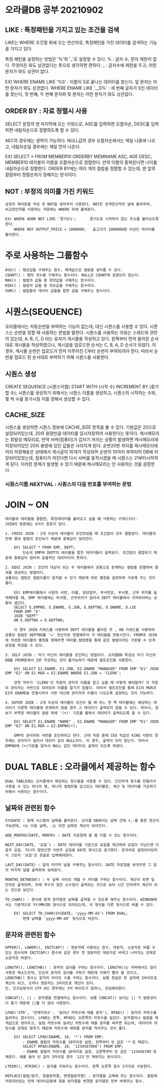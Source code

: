 # 오라클DB 공부 20210902

## LIKE : 특정패턴을 가지고 있는 조건을 검색

LIKE는 WHERE 조건절 뒤에 오는 연산자로, 특정패턴을 가진 데이터를 검색하는 기능을 가지고 있다.

특정 패턴을 설정하는 방법은 '%'와 '_'로 설정할 수 있다.
% : 글자 수, 문자 제한이 없다. 무엇이든 와도 상관없다는 뜻으로 생각하면 편하다.
_ : 글자수에 제한을 두고, 어떤 문자가 와도 상관이 없다.

EX) WHERE ENAME LIKE '%S' : 이름이 S로 끝나는 데이터를 찾는다. 앞 문자는 어떤 문자가 와도 상관없다.
WHERE ENAME LIKE '\_\_S%' : 세 번째 글자가 S인 데이터를 찾는다, 첫 번째, 두 번째 문자와 뒷 문자는 어떤 문자가 와도 상관없다.

## ORDER BY : 자료 정렬시 사용

SELECT 문장의 맨 마지막에 오는 키워드로, ASC를 입력하면 오름차순, DESC를 입력하면 내림차순으로 정렬하도록 할 수 있다.

AEC의 경우에는 생략이 가능하다.
NULL값의 경우 오름차순에서는 제일 나중에 나오고, 내림차순일 경우에는 제일 먼저 나온다.

EX) SELECT \* FROM MEMBER10 ORDERBY MEMNAME ASC, AGE DESC;
MEMBER10 테이블의 이름을 오름차순으로 정렬한다. 만약 이름이 중복된다면 나이를 내림차순으로 정렬한다.
ORDER BY에는 여러 개의 컬럼을 정렬할 수 있는데, 맨 앞의 컬럼부터 정렬순위가 정해지는 방식이다.

## NOT : 부정의 의미를 가진 키워드

    긍정의 쿼리문을 작성 후 NOT을 넣어주어 사용한다. NOT은 관게연산자의 앞에 붙여주며,
    비교연산자를 사용하는 겨웅에는 WHERE 뒤에 붙여준다.

    EX) WHERE ADDR NOT LIKE '경기도%';      경기도로 시작하지 않는 주소를 불러오도록 한다.
        WHERE NOT OUTPUT_PRICE < 1000000;   출고가가 1000000원 이상인 데이터를 불러온다.

# 주로 사용하는 그룹함수

    AVG() : 평균값을 구해주는 함수, 매개값으로 컬럼을 넣어줄 수 있다.
    COUNT() : 행의 갯수를 구해주는 함수이다. NULL은 COUNT에 포함되지 않는다.
    MAX() : 컬럼의 값들 중 최댓값을 구해주는 함수이다.
    MIN() : 컬럼의 값들 중 최솟값을 구해주는 함수이다.
    SUM() : 컬럼들의 데이터 값들을 합한 값을 구해주는 함수이다.

# 시퀀스(SEQUENCE)

오라클에서는 자동순번을 부여하는 기능이 없는데, 대신 시퀀스를 사용할 수 있다.
시퀀스는 순번을 정할 때 사용하는 문법을 말한다. 시퀀스를 사용하는 이유는 스레드와 관련이 있는데,
A, B, C, D 라는 유저가 게시물을 작성하고 있다. 왼쪽부터 먼저 들어온 순서대로 게시물을 작성하였으나,
게시글을 업로드한 순서는 C, B, A, D 순서가 되었다. 이 경우, 게시물 순번은 업로드가 먼저 이루어진 C부터 순번이 부여되어야 한다.
따라서 순번을 업로드 된 순서대로 부여하기 위해 시퀀스를 사용한다.

## 시퀀스 생성

CREATE SEQUENCE (시퀀스이름) START WITH (시작 수) INCREMENT BY (증가할 수);
시퀀스를 생성하기 위해서는 시퀀스 이름을 생성하고, 시퀀스의 시작하는 수와, 몇 씩 수를 증가시킬 지를 정해서 생성할 수 있다.

## CACHE_SIZE

시퀀스를 생성하면 시퀀스 정보에 CACHE_SIZE 항목을 볼 수 있다. 기본값은 20으로 설정되어있는데, 20의 용량만큼 데이터를 임시저장하여
사용한다는 뜻이다. 캐시메모리는 휘발성 메모리로, 만약 서버(컴퓨터)가 갑자기 꺼지는 상황이 발생하면 캐시메모리에 저장되어있던
20의 용량에 있던 값들은 사라지게 된다. 순번20번 까지를 캐시메모리에 미리 저장해놓은 상태에서 게시글이 10개가 작성되어 순번이 10까지 부여되어 DB에 저장되어있었는데, 컴퓨터가 꺼진다면
다시 서버를 동작시켰을 때 시퀀스는 21부터시작하게 된다. 이러한 문제가 발생할 수 있기 때문에 캐시메모리는 안 사용하는 것을 권장한다.

### 시퀀스이름.NEXTVAL : 시퀀스의 다음 번호를 부여하는 문법

# JOIN ~ ON

    테이블과 테이블을 결합한, 특정데이터를 불러오고 싶을 떄 사용하는 키워드이다.
    JOIN의 종류에는 4가지 종류가 있다.

    1. CROSS JOIN : 2개 이상의 테이블이 조인되었을 때 조건없이 모두 결합된다. 테이블의 전체 행과 컬럼이 조인되기 때문에 중복값이 많아진다.

        EX) SELECT * FROM EMP, DEPT;
            단순히 EMP와 DEPT의 테이블을 합친 데이터들이 출력된다. 조건없이 결합되기 때문에 중복값이 많아져 효율적인 데이터이지 못하다.

    2. EQUI JOIN : 조인이 대상이 되는 두 테이블에서 공통으로 존재하는 컬럼을 연결하여 결과를 생성하는 방법이다.
    공통되는 컬럼은 컬럼이름이 일치할 수 있기 때문에 따로 별칭을 설정하여 구분해 주는 것이 좋다.

        EX) EMP테이블에서 사원의 사번, 이름, 담당업무, 부서번호, 부서명, 근무 위치를 출력해야할 때, EMP 테이블에는 부서명, 근무위치가 없어서 DEPT 테이블에서 가져와야하는 상황이 생긴다.
        SELECT E.EMPNO, E.ENAME, E.JOB, E.DEPTNO, D.DNAME, D.LOC
        FROM EMP "E"
        JOIN "DEPT"
        ON E.DEPTNO = D.DEPTNO;

        이 경우 JOIN 키워드를 사용하여 DEPT 테이블을 불러온 후 , ON 키워드를 사용하여 공통된 컬럼인 DEPTNO를 '=' 연산자로 연결해주어 각 테이블을 연동시킨다. FROM과 JOIN에 작성한 테이블의 별칭을 정해주면 테이블.컬럼명을 통해 같은 컬럼이라도 구분할 수 있게 문장을 작성할 수 있다.

    3. SELF JOIN : 자기 자신의 테이블을 조인하는 방법이다. 오라클DB 특성상 자기 자신의 DB를 FROM문에서 2번 작성하는 것이 불가능하기 때문에 셀프조인을 사용한다.

        EX) SELECT E1.ENAME, E1.JOB, E2.ENAME "MANAGER" FROM EMP "E1" JOIN EMP "E2" ON E1.MGR = E2.ENAME WHERE E1.JOB = 'CLERK';

        만약 직무가 'CLERK'인 직원의 관리자 이름을 알고 싶을 때 어떻게 해야할까? 각 직원의 관리자는 사번으로 되어있어 이름을 알기가 힘들다. 따라서 셀프조인을 통해 E1의 MGR과 E2의 ENAME을 연결시켜서 사번 대신에 관리자의 이름이 나오도록 설정하는 것이 가능하다.

    4. OUTER JOIN : 2개 이상의 테이블이 조인이 될 때 어느 한 쪽 테이블에는 해당하는 데이터가 다른쪽 테이블에 존재하지 않을 경우 그 데이터가 출력되지 않을 수 있다. 따라서, 정보가 부족한 테이블의 칼럼 뒤에 '(+)' 기호를 붙여서 데이터가 출력되도록 할 수 있다.

        EX) SELECT E1.ENAME "NAME" , E2.ENAME "MANAGER" FROM EMP "E1" JOIN EMP "E2" ON E1.MGR = E2.EMPNO(+);

        EMP의 관리자와 사번을 조인하려고 한다. 근데 직원 중에 CEO 직급인 KING 사원의 경우에는 관리자가 없어서 데이터 값이 NULL이다. 이 경우, 출력이 되지 않는다. 따라서 EMPNO에 (+)기호를 달아서 NULL 값인 데이터도 출력이 되도록 하였다.

# DUAL TABLE : 오라클에서 제공하는 함수

    DUAL TABLE에는 오라클에서 제공하는 함수들을 사용할 수 있다. 간단하게 함수를 만들어서 사용할 수 있는 하나의 행, 하나의 컬럼만들 담고있는 테이블로, 계산 및 데이터를 가공하기 위해서 사용되는 함수이다.

## 날짜와 관련된 함수

    SYSDATE : 현재 시스템의 날짜를 불러온다. 오라클 DB에서는 날짜 간에 +,-를 통한 연산이 가능한데, +는 다음 날짜, -는 이전 날짜로 계산이 되어진다.

    ADD_MONTHS(DATE, MONTH) : DATE 자료형에 월 을 더할 수 있는 함수이다.

    NEXT_DAY(DATE, '요일') : DATE 데이터를 기준으로 요일을 체크하여 요일이 지났으면 다음주 요일, 지나지 않았으면 이번주 요일을 DATE 형식으로 표기한다. 한국어로 설정되어있어서 그런지 '요일'은 한글로 입력해야한다.

    LAST_DAY(DATE) : 달의 마지막 날을 구해주는 함수이다. DATE 자료형을 넣어주면 그 달의 마지막 날을 출력하여 보여준다.

    MONTHS_BETWEEN() : 두 날짜 사이의 개월 수 차이를 구하는 함수이다. 계산이 되면 일 단위로 출력되며, 뒤에 무수히 많은 소수점이 출력되는 것으로 보아 시간 단위까지 계산이 되는 것으로 보인다.

    TO_CHAR() : 형식에 맞게 문자열로 날짜를 출력할 수 있도록 해주는 함수이다. WINDOW에서는 기본적으로 YY/MM/DD 형식으로 되어있는데, 이 형식을 다른 형식으로 바꿀 수 있다.

        EX) SELECT TO_CHAR(SYSDATE, 'yyyy-MM-dd') FROM DUAL;
            현재 날짜를 'yyyy-MM-dd' 형식으로 바꾼다.

## 문자와 관련된 함수

    UPPER(), LOWER(), INITCAP() : 영문자에 사용되는 함수, 대문자, 소문자로 바꿀 수 있는 함수이며 INITCAP() 함수와 같은 경우 첫 영문자만 대문자로 바뀌고 나머지는 강제로 소문자로 바뀐다.

    LENGTH(), LENGTHB() : 문자의 길이를 구하는 함수이다. LENGTH()는 자바에서도 많이 사용한 메소드인데, 단순히 문자의 길이를 구하기 때문에 이해가 빨리 될 것이고, LENGTHB() 함수는 문자의 바이트 수를 구하는 함수이다. 보통 한글은 한 글자에 2바이트로 계산이 되고, 숫자나 영문자는 1바이트로 계산이 된다.
    단, 인코딩방식이 UTF-8인 경우에는 3씩 바이트가 잡히니, 유념해야한다.

    CONCAT(), || : 문자열을 연결해주는 함수이다. 보통 CONCAT() 보다는 || 가 범용성이 더 좋기 때문에 ||를 더 많이 사용한다.

    LPAD('STR', '전체자릿수', '늘어난 자릿수에 채울 문자'), RPAD() : 문자의 자릿수를 늘려주는 함수이다. LPAD는 왼쪽, RPAD는 오른쪽의 자릿수를 늘린다. 문자열이나 컬럼을 매개값으로 넣어주고, 늘릴 자릿수와 늘어난 자릿수에 채울 문자를 써주면 되는데, 데이터의 자릿수를 강제로 맞추기 때문에 자릿수에 채워줄 문자를 적어주는 것이 좋다.

        EX) SELECT LPAD(ENAME, 10, '*') FROM EMP;
            - ENAME 컬럼의 자릿수를 10자리로 설정, 왼쪽부터 빈 값은 '*'로 채운다.
            SELECT RPAD(ENAME, 10, '1234567890') FROM EMP;
            - ENAME 컬럼의 자릿수를 10자리로 설정, 오른쪽부터 빈 값은 '123456789'로 채운다. 예를 들어 빈 값이 3자리일 경우 '123'만 채워지는 방식이다.

    LTRIM(), RTRIM() : 문자를 지워주는 함수이다. 왼쪽 오른쪽 함수 2가지로 구분한다.

    REPLACE(컬럼/문자, 찾을문자열, 변경할문자열) : 문자열을 교체해 주는 함수이다. 컬럼에 저장되어있는 전체 데이터값중에 찾을 분자열을 변경할 문자열로 전부 바꿔주는 함수.
